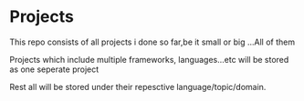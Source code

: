 # Projects
This repo consists of all projects i done so far,be it small or big ...All of them


Projects which include multiple frameworks, languages...etc will be stored as one seperate project

Rest all will be stored under their repesctive language/topic/domain.
